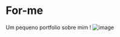 # For-me
Um pequeno portfolio sobre mim !
![image](https://github.com/marckosalks/For-me/assets/84982384/6f2c0266-bdaf-468e-8d83-ae00fca8fabb)

